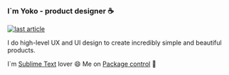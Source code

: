 
### I`m Yoko - product designer :coffee:

<a target="_blank" href="https://github-readme-medium-recent-article.vercel.app/medium/@luxelego/0"><img src="https://github-readme-medium-recent-article.vercel.app/medium/@luxelego/0" alt="last article"></a>

I do high-level UX and UI design to create incredibly simple and beautiful products.

I`m [Sublime Text](https://www.sublimetext.com/) lover :smile: Me on [Package control](https://packagecontrol.io/browse/authors/luxelego) :open_file_folder:

